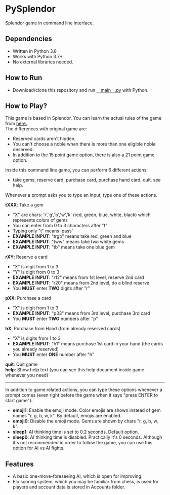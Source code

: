 # PySplendor
Splendor game in command line interface.

## Dependencies
- Written in Python 3.8
- Works with Python 3.7+
- No external libraries needed.

## How to Run
- Download/clone this repository and run [\_\_main\_\_.py](__main__.py) with Python.

## How to Play?
This game is based in Splendor. You can learn the actual rules of the game from [here.](https://www.ultraboardgames.com/splendor/game-rules.php)  
The differences with original game are:  
- Reserved cards aren't hidden.
- You can't choose a noble when there is more than one eligible noble deserved.
- In addition to the 15 point game option, there is also a 21 point game option.

Inside this command line game, you can perform 6 different actions: 
* take gems, reserve card, purchase card, purchase hand card, quit, see help.  

Whenever a prompt asks you to type an input, type one of these actions.

**tXXX**: Take a gem
- "X" are chars: 'r','g','b','w','k' (red, green, blue, white, black) which represents colors of gems
- You can enter from 0 to 3 characters after "t"
- Typing only "t" means 'pass'
- **EXAMPLE INPUT**: "trgb" means take red, green and blue
- **EXAMPLE INPUT**: "tww" means take two white gems
- **EXAMPLE INPUT**: "tb" means take one blue gem
    
**rXY**: Reserve a card
- "X" is digit from 1 to 3
- "Y" is digit from 0 to 3
- **EXAMPLE INPUT**: "r12" means from 1st level, reserve 2nd card 
- **EXAMPLE INPUT**: "r20" means from 2nd level, do a blind reserve
- You **MUST** enter **TWO** digits after "r"
    
**pXX**: Purchase a card
- "X" is digit from 1 to 3
- **EXAMPLE INPUT**: "p33" means from 3rd level, purchase 3rd card
- You **MUST** enter **TWO** numbers after "p"
    
**hX**: Purchase from Hand (from already reserved cards)
- "X" is digits from 1 to 3
- **EXAMPLE INPUT**: "h1" means purchase 1st card in your hand (the cards you already reserved)
- You **MUST** enter **ONE** number after "h"
    
**quit**: Quit game  
**help**: Show help text (you can see this help document inside game whenever you need) 

---

In addition to game related actions, you can type these options whenever a prompt comes (even right before the game when it says "press ENTER to start game"):  
- **emoji1**: Enable the emoji mode. Color emojis are shown instead of gem names "r, g, b, w, k". By default, emojis are enabled.  
- **emoji0**: Disable the emoji mode. Gems are shown by chars "r, g, b, w, k".  
- **sleep1**: AI thinking time is set to 0.2 seconds. Default option.  
- **sleep0**: AI thinking time is disabled. Practically it's 0 seconds. Although it's not recommended in order to follow the game, you can use this option for AI vs AI fights.

## Features
- A basic one-move-foreseeing AI, which is open for improving.
- Elo scoring system, which you may be familiar from chess, is used for players and account data is stored in Accounts folder.
